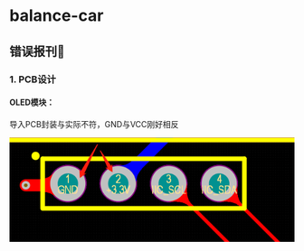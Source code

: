 # balance-car
## 错误报刊🚫

### 1. PCB设计
#### OLED模块：
导入PCB封装与实际不符，GND与VCC刚好相反

![PCB中OLED](https://github.com/canwoh/balance-car/blob/master/Docs/images/p1.png?raw=true)

